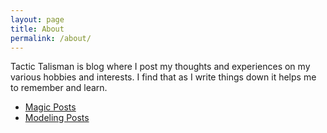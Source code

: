 ```yaml
---
layout: page
title: About
permalink: /about/
---
```


Tactic Talisman is blog where I post my thoughts and experiences on my various hobbies and interests. I find that as I write things down it helps me to remember and learn.

- [Magic Posts](/magic/)
- [Modeling Posts](/modeling/)
